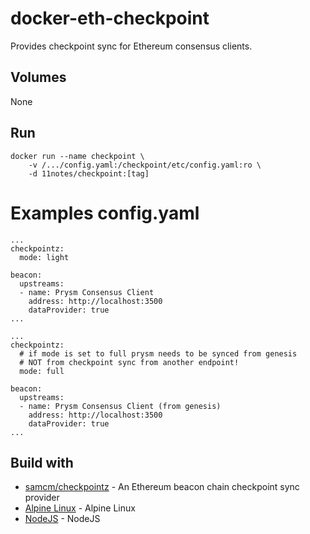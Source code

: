 # docker-eth-checkpoint
Provides checkpoint sync for Ethereum consensus clients.

## Volumes
None

## Run
```shell
docker run --name checkpoint \
    -v /.../config.yaml:/checkpoint/etc/config.yaml:ro \
    -d 11notes/checkpoint:[tag]
```

# Examples config.yaml
```shell
...
checkpointz:
  mode: light

beacon:
  upstreams:
  - name: Prysm Consensus Client
    address: http://localhost:3500
    dataProvider: true
...
```

```shell
...
checkpointz:
  # if mode is set to full prysm needs to be synced from genesis
  # NOT from checkpoint sync from another endpoint!
  mode: full

beacon:
  upstreams:
  - name: Prysm Consensus Client (from genesis)
    address: http://localhost:3500
    dataProvider: true
...
```

## Build with
* [samcm/checkpointz](https://github.com/samcm/checkpointz) - An Ethereum beacon chain checkpoint sync provider 
* [Alpine Linux](https://alpinelinux.org/) - Alpine Linux
* [NodeJS](https://nodejs.org/en/) - NodeJS